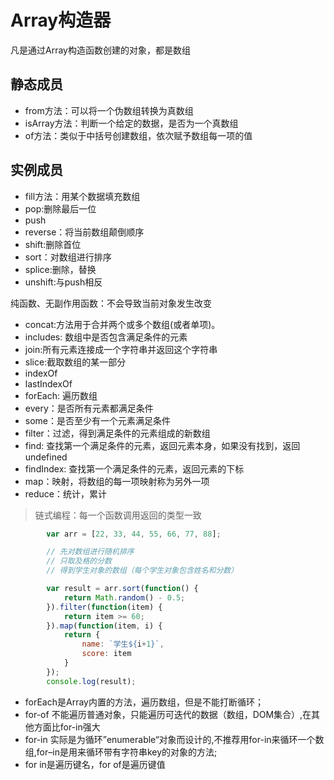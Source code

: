 # Array构造器

凡是通过Array构造函数创建的对象，都是数组

## 静态成员

- from方法：可以将一个伪数组转换为真数组
- isArray方法：判断一个给定的数据，是否为一个真数组
- of方法：类似于中括号创建数组，依次赋予数组每一项的值

## 实例成员

- fill方法：用某个数据填充数组
- pop:删除最后一位
- push
- reverse：将当前数组颠倒顺序
- shift:删除首位
- sort：对数组进行排序
- splice:删除，替换
- unshift:与push相反

纯函数、无副作用函数：不会导致当前对象发生改变

- concat:方法用于合并两个或多个数组(或者单项)。
- includes: 数组中是否包含满足条件的元素
- join:所有元素连接成一个字符串并返回这个字符串
- slice:截取数组的某一部分
- indexOf
- lastIndexOf
- forEach: 遍历数组
- every：是否所有元素都满足条件
- some：是否至少有一个元素满足条件
- filter：过滤，得到满足条件的元素组成的新数组
- find: 查找第一个满足条件的元素，返回元素本身，如果没有找到，返回undefined
- findIndex: 查找第一个满足条件的元素，返回元素的下标
- map：映射，将数组的每一项映射称为另外一项
- reduce：统计，累计

> 链式编程：每一个函数调用返回的类型一致
```js
        var arr = [22, 33, 44, 55, 66, 77, 88];

        // 先对数组进行随机排序
        // 只取及格的分数
        // 得到学生对象的数组（每个学生对象包含姓名和分数）

        var result = arr.sort(function() {
            return Math.random() - 0.5;
        }).filter(function(item) {
            return item >= 60;
        }).map(function(item, i) {
            return {
                name: `学生${i+1}`,
                score: item
            }
        });
        console.log(result);
```

- forEach是Array内置的方法，遍历数组，但是不能打断循环；
- for-of 不能遍历普通对象，只能遍历可迭代的数据（数组，DOM集合）,在其他方面比for-in强大
- for-in 实际是为循环”enumerable“对象而设计的,不推荐用for-in来循环一个数组,for–in是用来循环带有字符串key的对象的方法;
- for in是遍历键名，for of是遍历键值 